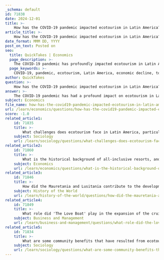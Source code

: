 ```yaml
---
_schema: default
id: 71838
date: 2024-12-01
title: >-
    How has the COVID-19 pandemic impacted ecotourism in Latin America?
article_title: >-
    How has the COVID-19 pandemic impacted ecotourism in Latin America?
date_format: MMM DD, YYYY
post_on_text: Posted on
seo:
  title: QuickTakes | Economics
  page_description: >-
    The COVID-19 pandemic has profoundly impacted ecotourism in Latin America, causing economic declines, shifts in tourism dynamics, and highlighting the vulnerability of the industry, while also presenting opportunities for sustainable recovery.
  page_keywords: >-
    COVID-19, pandemic, ecotourism, Latin America, economic decline, tourism dynamics, nature-based tourism, recovery, sustainability, tourism sector
author: QuickTakes
question: >-
    How has the COVID-19 pandemic impacted ecotourism in Latin America?
answer: >-
    The COVID-19 pandemic has had a profound impact on ecotourism in Latin America, as it has on the broader tourism sector. Here are some key points regarding this impact:\n\n1. **Economic Decline**: The pandemic has led to significant economic repercussions, with projections indicating that total GDP growth in Latin America could fall by approximately 1 percentage point due to the slump in tourism. Employment in the sector has also been severely affected, with potential declines of around 1 percentage point in Latin America.\n\n2. **Shift in Tourism Dynamics**: The onset of COVID-19 has altered the competitive landscape of tourism in the region. Factors that previously contributed to a country's attractiveness for travel and tourism have shifted, making some of Latin America's traditional tourism strengths less relevant during the pandemic.\n\n3. **Nature-Based Tourism Opportunities**: Despite the challenges, there is a recognition that recent trends in nature-based tourism or ecotourism present an opportunity to align conservation efforts with local economic development. This could lead to a more sustainable approach to tourism in the post-pandemic recovery phase.\n\n4. **Temporary Standstill**: The tourism sector in Latin America experienced a temporary standstill starting in April 2020, which has not only affected the economies of Caribbean nations but also local communities reliant on tourism in Latin America. This paralysis has highlighted the vulnerability of the tourism industry to global crises.\n\n5. **Future Recovery and Sustainability**: Experts suggest that while the economic pain caused by the pandemic is significant, it is not permanent. There is optimism that travel and tourism will eventually recover, and this recovery presents an opportunity to promote sustainability and resilience in the tourism sector.\n\nIn summary, while the COVID-19 pandemic has caused immediate and severe disruptions to ecotourism in Latin America, it also opens avenues for rethinking and restructuring the tourism industry towards more sustainable practices in the future.
subject: Economics
file_name: how-has-the-covid19-pandemic-impacted-ecotourism-in-latin-america.md
url: /learn/economics/questions/how-has-the-covid19-pandemic-impacted-ecotourism-in-latin-america
score: -1.0
related_article1:
    id: 71835
    title: >-
        What challenges does ecotourism face in Latin America, particularly regarding overtourism?
    subject: Sociology
    url: /learn/sociology/questions/what-challenges-does-ecotourism-face-in-latin-america-particularly-regarding-overtourism
related_article2:
    id: 71860
    title: >-
        What is the historical background of all-inclusive resorts, and how do they impact the economy?
    subject: Economics
    url: /learn/economics/questions/what-is-the-historical-background-of-allinclusive-resorts-and-how-do-they-impact-the-economy
related_article3:
    id: 71846
    title: >-
        How did the Mauretania and Lusitania contribute to the development of the cruise industry?
    subject: History of the World
    url: /learn/history-of-the-world/questions/how-did-the-mauretania-and-lusitania-contribute-to-the-development-of-the-cruise-industry
related_article4:
    id: 71849
    title: >-
        What role did 'The Love Boat' play in the expansion of the cruise industry?
    subject: Business and Management
    url: /learn/business-and-management/questions/what-role-did-the-love-boat-play-in-the-expansion-of-the-cruise-industry
related_article5:
    id: 71834
    title: >-
        What are some community benefits that have resulted from ecotourism in Latin America?
    subject: Sociology
    url: /learn/sociology/questions/what-are-some-community-benefits-that-have-resulted-from-ecotourism-in-latin-america
---
```


&nbsp;